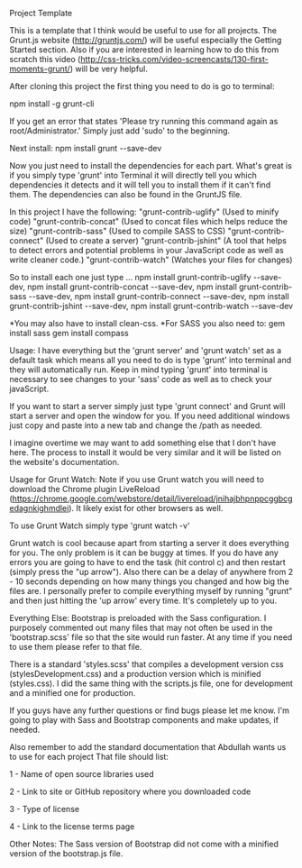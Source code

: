 Project Template

This is a template that I think would be useful to use for all projects.
The Grunt.js website (http://gruntjs.com/) will be useful especially the Getting Started section. Also if you are interested in learning
how to do this from scratch this video (http://css-tricks.com/video-screencasts/130-first-moments-grunt/) will be very helpful.

After cloning this project the first thing you need to do is go to terminal:

npm install -g grunt-cli

If you get an error that states 'Please try running this command again as root/Administrator.'
Simply just add 'sudo' to the beginning.

Next install:
npm install grunt --save-dev

Now you just need to install the dependencies for each part. What's great is if you simply type 'grunt' into Terminal it will directly tell you which
dependencies it detects and it will tell you to install them if it can't find them. The dependencies can also be found in the GruntJS file.

In this project I have the following:
"grunt-contrib-uglify" (Used to minify code)
"grunt-contrib-concat" (Used to concat files which helps reduce the size)
"grunt-contrib-sass" (Used to compile SASS to CSS)
"grunt-contrib-connect" (Used to create a server)
"grunt-contrib-jshint" (A tool that helps to detect errors and potential problems in your JavaScript code as well as write cleaner code.)
"grunt-contrib-watch" (Watches your files for changes)


So to install each one just type ...
npm install grunt-contrib-uglify --save-dev,
npm install grunt-contrib-concat --save-dev,
npm install grunt-contrib-sass --save-dev,
npm install grunt-contrib-connect --save-dev,
npm install grunt-contrib-jshint --save-dev,
npm install grunt-contrib-watch --save-dev


*You may also have to install clean-css.
*For SASS you also need to:
gem install sass
gem install compass

Usage:
I have everything but the 'grunt server' and 'grunt watch' set as a default task which means all you need to do is type 'grunt' into terminal and they will automatically run.
Keep in mind typing 'grunt' into terminal is necessary to see changes to your 'sass' code as well as to check your javaScript.

If you want to start a server simply just type 'grunt connect' and Grunt will start a server and open the window for you. If you need additional windows
just copy and paste into a new tab and change the /path as needed.

I imagine overtime we may want to add something else that I don't have here. The process to install it would be very similar and it will be listed
on the website's documentation.

Usage for Grunt Watch:
Note if you use Grunt watch you will need to download the Chrome plugin LiveReload (https://chrome.google.com/webstore/detail/livereload/jnihajbhpnppcggbcgedagnkighmdlei).
It likely exist for other browsers as well.

To use Grunt Watch simply type 'grunt watch -v'

Grunt watch is cool because apart from starting a server it does everything for you. The only problem is it can be buggy at times.
If you do have any errors you are going to have to end the task (hit control c) and then restart (simply press the "up arrow"). Also there can be a delay of anywhere from
2 - 10 seconds depending on how many things you changed and how big the files are.
I personally prefer to compile everything myself by running "grunt" and then just hitting the 'up arrow' every time. It's completely up to you.

Everything Else:
Bootstrap is preloaded with the Sass configuration. I purposely commented out many files that may not often be used in the 'bootstrap.scss' file
so that the site would run faster. At any time if you need to use them please refer to that file.

There is a standard 'styles.scss' that compiles a development version css (stylesDevelopment.css) and a production version which is minified (styles.css).
I did the same thing with the scripts.js file, one for development and a minified one for production.

If you guys have any further questions or find bugs please let me know. I'm going to play with Sass and Bootstrap components and make updates, if needed.



Also remember to add the standard documentation that Abdullah wants us to use for each project
That file should list:

1 - Name of open source libraries used

2 - Link to site or GitHub repository where you downloaded code

3 - Type of license

4 - Link to the license terms page

Other Notes:
The Sass version of Bootstrap did not come with a minified version of the bootstrap.js file.